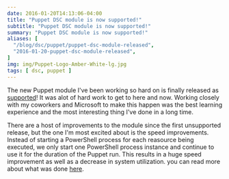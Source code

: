 ```yaml
---
date: 2016-01-20T14:13:06-04:00
title: "Puppet DSC module is now supported!"
subtitle: "Puppet DSC module is now supported!"
summary: "Puppet DSC module is now supported!"
aliases: [
  "/blog/dsc/puppet/puppet-dsc-module-released",
  "2016-01-20-puppet-dsc-module-released",
]
img: img/Puppet-Logo-Amber-White-lg.jpg
tags: [ dsc, puppet ]
---
```


The new Puppet module I've been working so hard on is finally released as [supported](https://forge.puppetlabs.com/puppetlabs/dsc)! It was alot of hard work to get to here and now. Working closely with my coworkers and Microsoft to make this happen was the best learning experience and the most interesting thing I've done in a long time.

There are a host of improvements to the module since the first unsupported release, but the one I'm most excited about is the speed improvements. Instead of starting a PowerShell process for each reasource being executed, we only start one PowerShell process instance and continue to use it for the duration of the Puppet run. This results in a huge speed improvement as well as a decrease in system utilization. you can read more about what was done [here](https://puppetlabs.com/blog/powershell-dsc-module-now-supported).
